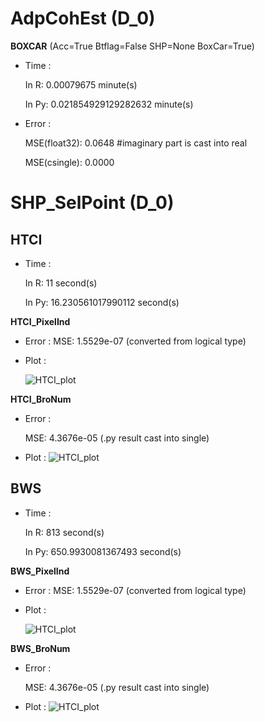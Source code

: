 # AdpCohEst (D_0)

**BOXCAR** 
(Acc=True
Btflag=False
SHP=None
BoxCar=True)

- Time :

    In R: 0.00079675 minute(s)

    In Py: 0.021854929129282632 minute(s)

- Error : 

    MSE(float32): 0.0648
#imaginary part is cast into real 

    MSE(csingle): 0.0000


# SHP_SelPoint (D_0)

## HTCI

- Time :

    In R: 11 second(s)

    In Py: 16.230561017990112 second(s)

**HTCI_PixelInd**

- Error : 
    MSE: 1.5529e-07 (converted from logical type)

- Plot :

    ![HTCI_plot](data/Output/D_0/SHP_SelPoint/HTCI_PixelInd.png)


**HTCI_BroNum**

- Error : 
    
    MSE: 4.3676e-05 (.py result cast into single)

- Plot : 
    ![HTCI_plot](data/Output/D_0/SHP_SelPoint/HTCI_BroNum.png)


## BWS

- Time :

    In R: 813 second(s)

    In Py: 650.9930081367493 second(s)


**BWS_PixelInd**

- Error : 
    MSE: 1.5529e-07 (converted from logical type)

- Plot :

    ![HTCI_plot](data/Output/D_0/SHP_SelPoint/HTCI_PixelInd.png)


**BWS_BroNum**

- Error : 
    
    MSE: 4.3676e-05 (.py result cast into single)

- Plot : 
    ![HTCI_plot](data/Output/D_0/SHP_SelPoint/HTCI_BroNum.png)